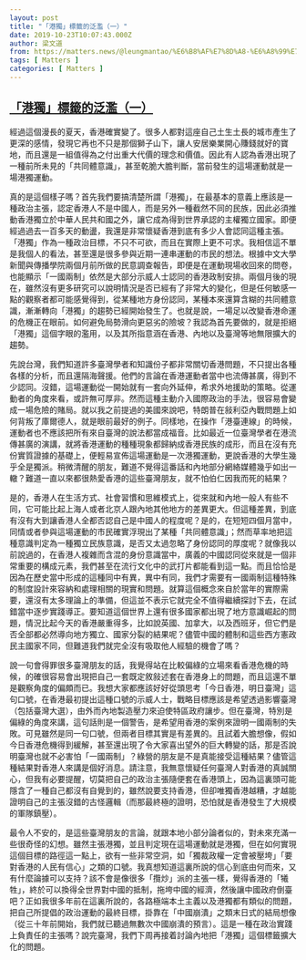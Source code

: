 ```yaml
---
layout: post
title: "「港獨」標籤的泛濫（一）"
date: 2019-10-23T10:07:43.000Z
author: 梁文道
from: https://matters.news/@leungmantao/%E6%B8%AF%E7%8D%A8-%E6%A8%99%E7%B1%A4%E7%9A%84%E6%B3%9B%E6%BF%AB-%E4%B8%80-zdpuB24M68N8awJiz8u8xGGmfi793tcL1a1ecqb7HP5Rz7wBu
tags: [ Matters ]
categories: [ Matters ]
---
```

<!--1571825263000-->
[「港獨」標籤的泛濫（一）](https://matters.news/@leungmantao/%E6%B8%AF%E7%8D%A8-%E6%A8%99%E7%B1%A4%E7%9A%84%E6%B3%9B%E6%BF%AB-%E4%B8%80-zdpuB24M68N8awJiz8u8xGGmfi793tcL1a1ecqb7HP5Rz7wBu)
------

<div>
<p>經過這個漫長的夏天，香港確實變了。很多人都對這座自己土生土長的城市產生了更深的感情，發現它再也不只是那個獅子山下，讓人安居樂業開心賺錢就好的寶地，而且還是一組值得為之付出重大代價的理念和價值。因此有人認為香港出現了一種前所未見的「共同體意識」，甚至乾脆大膽判斷，當前發生的這場運動就是一場港獨運動。</p><p>真的是這個樣子嗎？首先我們要搞清楚所謂「港獨」，在最基本的意義上應該是一種政治主張，認定香港人不是中國人，而是另外一種截然不同的民族，因此必須推動香港獨立於中華人民共和國之外，讓它成為得到世界承認的主權獨立國家。即便經過過去一百多天的動盪，我還是非常懷疑香港到底有多少人會認同這種主張。「港獨」作為一種政治目標，不只不可欲，而且在實際上更不可求。我相信這不單是我個人的看法，甚至還是很多參與近期一連串運動的市民的想法。根據中文大學新聞與傳播學院兩個月前所做的民意調查報告，即便是在運動現場收回來的問卷，也能顯示「一國兩制」依然是大部分示威人士認同的香港政制安排。兩個月後的現在，雖然沒有更多研究可以說明情況是否已經有了非常大的變化，但是任何敏感一點的觀察者都可能感覺得到，從某種地方身份認同，某種本來還算含糊的共同體意識，漸漸轉向「港獨」的趨勢已經開始發生了。也就是說，一場足以改變香港命運的危機正在眼前。如何避免局勢滑向更惡劣的險坡？我認為首先要做的，就是拒絕「港獨」這個字眼的濫用，以及其所指意涵在香港、內地以及臺灣等地無限擴大的趨勢。</p><p>先說台灣，我們知道許多臺灣學者和知識份子都非常關切香港問題，不只提出各種各樣的分析，而且還隔海聲援。他們的言論在香港運動者當中也流傳甚廣，得到不少認同。沒錯，這場運動從一開始就有一套向外延伸，希求外地援助的策略。從運動者的角度來看，或許無可厚非。然而這種主動介入國際政治的手法，很容易會變成一場危險的賭局。就以我之前提過的美國來說吧，特朗普在敍利亞內戰問題上如何背叛了庫爾德人，就是眼前最好的例子。同樣地，在操作「港臺連線」的時候，運動者也不應該把所有來自臺灣的說法都當成福音。比如最近一位臺灣學者在港流傳甚廣的演講，就將香港運動的種種現象都歸納成香港民族的成形，而且在沒有充份實質證據的基礎上，便輕易宣佈這場運動是一次港獨運動，更說香港的大學生幾乎全是獨派。稍微清醒的朋友，難道不覺得這番話和內地部分網絡媒體幾乎如出一轍？難道一直以來都很熱愛香港的這些臺灣朋友，就不怕伯仁因我而死的結果？</p><p>是的，香港人在生活方式、社會習慣和思維模式上，從來就和內地一般人有些不同，它可能比起上海人或者北京人跟內地其他地方的差異更大。但這種差異，到底有沒有大到讓香港人全都否認自己是中國人的程度呢？是的，在短短四個月當中，同情或者參與這場運動的市民確實浮現出了某種「共同體意識」；然而草率地把這種意識判定為一種獨立民族意識，是否又太過忽略了身份認同的厚度呢？就像我以前說過的，在香港人複雜而含混的身份意識當中，廣義的中國認同從來就是一個非常重要的構成元素，我們甚至在流行文化中的武打片都能看到這一點。而且恰恰是因為在歷史當中形成的這種同中有異，異中有同，我們才需要有一國兩制這種特殊的制度設計來容納和處理相關的現實和問題。就算這個概念來自於當年的實際需要，還沒有太多理論上的準備，但這並不表示它就完全不值得繼續探討下去，在試錯當中逐步實踐導正。要知道這個世界上還有很多國家都出現了地方意識崛起的問題，情況比起今天的香港嚴重得多，比如說英國、加拿大，以及西班牙，但它們是否全部都必然導向地方獨立、國家分裂的結果呢？儘管中國的體制和這些西方憲政民主國家不同，但難道我們就完全沒有吸取他人經驗的機會了嗎？</p><p>說一句會得罪很多臺灣朋友的話，我覺得站在比較偏綠的立場來看香港危機的時候，的確很容易會出現把自己一套既定敘敍述套在香港身上的問題，而且這還不單是觀察角度的偏頗而已。我想大家都應該好好從頭思考「今日香港，明日臺灣」這句口號，在香港最初提出這種口號的示威人士，戰略目標應該是希望透過影響臺灣（包括臺灣大選），由外而內地製造壓力來迫使特區政府讓步。但在臺灣，特別是偏綠的角度來講，這句話則是一個警告，是希望用香港的案例來證明一國兩制的失敗。可見雖然是同一句口號，但兩者目標其實是有差異的。且試着大膽想像，假如今日香港危機得到緩解，甚至還出現了令大家喜出望外的巨大轉變的話，那是否說明臺灣也就不必害怕「一國兩制」？綠營的朋友是不是真能接受這種結果？儘管這種結果對香港人來講是個好消息。請注意，我無意懷疑任何臺灣人對香港的真誠關心，但我有必要提醒，切莫把自己的政治主張隨便套在香港頭上，因為這裏頭可能隱含了一種自己都沒有自覺到的，雖然說要支持香港，但卻唯獨香港越糟，才越能證明自己的主張沒錯的古怪邏輯（而那最終極的證明，恐怕就是香港發生了大規模的軍隊鎮壓）。</p><p>最令人不安的，是這些臺灣朋友的言論，就跟本地小部分論者似的，對未來充滿一些很奇怪的幻想。雖然主張港獨，並且判定現在這場運動就是港獨，但在如何實現這個目標的路徑這一點上，欲有一些非常空洞，如「獨裁政權一定會被壓垮」「要對香港的人民有信心」之類的口號。我真想知道這裏所說的信心到底由何而來，又有什麼論據可以支持？該不會是像很多「攬炒」派的主張一樣，覺得香港的「犧牲」，終於可以換得全世界對中國的抵制，拖垮中國的經濟，然後讓中國政府倒臺吧？正如我很多年前在這裏所說的，各路極端本土主義以及港獨都有類似的問題，把自己所提倡的政治運動的最終目標，掛靠在「中國崩潰」之類末日式的結局想像（從三十年前開始，我們就已聽過無數次中國崩潰的預言）。這是一種在政治實踐上負責任的主張嗎？說完臺灣，我們下周再接着討論內地把「港獨」這個標籤擴大化的問題。</p>
</div>
